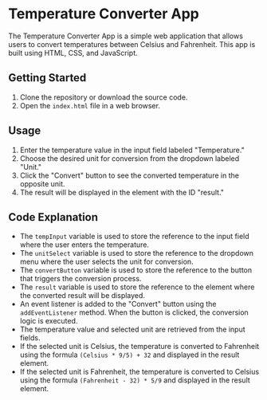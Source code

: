 
# Temperature Converter App

The Temperature Converter App is a simple web application that allows users to convert temperatures between Celsius and Fahrenheit. This app is built using HTML, CSS, and JavaScript.

## Getting Started

1. Clone the repository or download the source code.
2. Open the `index.html` file in a web browser.

## Usage

1. Enter the temperature value in the input field labeled "Temperature."
2. Choose the desired unit for conversion from the dropdown labeled "Unit."
3. Click the "Convert" button to see the converted temperature in the opposite unit.
4. The result will be displayed in the element with the ID "result."

## Code Explanation

- The `tempInput` variable is used to store the reference to the input field where the user enters the temperature.
- The `unitSelect` variable is used to store the reference to the dropdown menu where the user selects the unit for conversion.
- The `convertButton` variable is used to store the reference to the button that triggers the conversion process.
- The `result` variable is used to store the reference to the element where the converted result will be displayed.
- An event listener is added to the "Convert" button using the `addEventListener` method. When the button is clicked, the conversion logic is executed.
- The temperature value and selected unit are retrieved from the input fields.
- If the selected unit is Celsius, the temperature is converted to Fahrenheit using the formula `(Celsius * 9/5) + 32` and displayed in the result element.
- If the selected unit is Fahrenheit, the temperature is converted to Celsius using the formula `(Fahrenheit - 32) * 5/9` and displayed in the result element.

